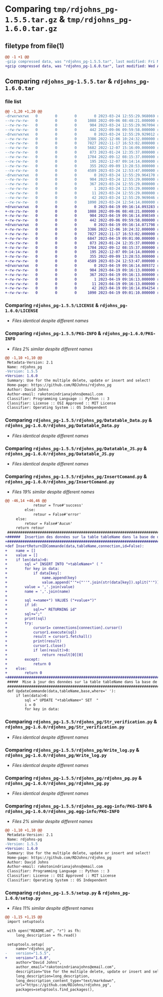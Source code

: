 # Comparing `tmp/rdjohns_pg-1.5.5.tar.gz` & `tmp/rdjohns_pg-1.6.0.tar.gz`

## filetype from file(1)

```diff
@@ -1 +1 @@
-gzip compressed data, was "rdjohns_pg-1.5.5.tar", last modified: Fri Mar 24 12:55:29 2023, max compression
+gzip compressed data, was "rdjohns_pg-1.6.0.tar", last modified: Wed Apr 19 09:16:14 2023, max compression
```

## Comparing `rdjohns_pg-1.5.5.tar` & `rdjohns_pg-1.6.0.tar`

### file list

```diff
@@ -1,20 +1,20 @@
-drwxrwxrwx   0        0        0        0 2023-03-24 12:55:29.968069 rdjohns_pg-1.5.5/
--rw-rw-rw-   0        0        0     1088 2022-09-06 08:48:21.000000 rdjohns_pg-1.5.5/LICENSE
--rw-rw-rw-   0        0        0      904 2023-03-24 12:55:29.967094 rdjohns_pg-1.5.5/PKG-INFO
--rw-rw-rw-   0        0        0      442 2022-09-06 09:59:58.000000 rdjohns_pg-1.5.5/README.md
-drwxrwxrwx   0        0        0        0 2023-03-24 12:55:29.929012 rdjohns_pg-1.5.5/rdjohns_pg/
--rw-rw-rw-   0        0        0     3386 2022-12-06 10:24:32.000000 rdjohns_pg-1.5.5/rdjohns_pg/Datatable_Data.py
--rw-rw-rw-   0        0        0     7827 2022-11-17 16:53:02.000000 rdjohns_pg-1.5.5/rdjohns_pg/Datatable_JS.py
--rw-rw-rw-   0        0        0     5682 2022-12-07 15:16:09.000000 rdjohns_pg-1.5.5/rdjohns_pg/InsertComand.py
--rw-rw-rw-   0        0        0      873 2023-01-24 12:35:37.000000 rdjohns_pg-1.5.5/rdjohns_pg/Str_verification.py
--rw-rw-rw-   0        0        0     1704 2022-09-12 08:15:37.000000 rdjohns_pg-1.5.5/rdjohns_pg/Write_log.py
--rw-rw-rw-   0        0        0      195 2022-12-07 09:14:14.000000 rdjohns_pg-1.5.5/rdjohns_pg/__init__.py
--rw-rw-rw-   0        0        0      355 2022-09-09 13:28:53.000000 rdjohns_pg-1.5.5/rdjohns_pg/date.py
--rw-rw-rw-   0        0        0     4589 2023-03-24 12:53:47.000000 rdjohns_pg-1.5.5/rdjohns_pg/rdjohns_pg.py
-drwxrwxrwx   0        0        0        0 2023-03-24 12:55:29.964170 rdjohns_pg-1.5.5/rdjohns_pg.egg-info/
--rw-rw-rw-   0        0        0      904 2023-03-24 12:55:29.000000 rdjohns_pg-1.5.5/rdjohns_pg.egg-info/PKG-INFO
--rw-rw-rw-   0        0        0      367 2023-03-24 12:55:29.000000 rdjohns_pg-1.5.5/rdjohns_pg.egg-info/SOURCES.txt
--rw-rw-rw-   0        0        0        1 2023-03-24 12:55:29.000000 rdjohns_pg-1.5.5/rdjohns_pg.egg-info/dependency_links.txt
--rw-rw-rw-   0        0        0       11 2023-03-24 12:55:29.000000 rdjohns_pg-1.5.5/rdjohns_pg.egg-info/top_level.txt
--rw-rw-rw-   0        0        0       42 2023-03-24 12:55:29.969046 rdjohns_pg-1.5.5/setup.cfg
--rw-rw-rw-   0        0        0     1090 2023-03-24 12:54:14.000000 rdjohns_pg-1.5.5/setup.py
+drwxrwxrwx   0        0        0        0 2023-04-19 09:16:14.093283 rdjohns_pg-1.6.0/
+-rw-rw-rw-   0        0        0     1088 2022-09-06 08:48:21.000000 rdjohns_pg-1.6.0/LICENSE
+-rw-rw-rw-   0        0        0      904 2023-04-19 09:16:14.090349 rdjohns_pg-1.6.0/PKG-INFO
+-rw-rw-rw-   0        0        0      442 2022-09-06 09:59:58.000000 rdjohns_pg-1.6.0/README.md
+drwxrwxrwx   0        0        0        0 2023-04-19 09:16:14.071798 rdjohns_pg-1.6.0/rdjohns_pg/
+-rw-rw-rw-   0        0        0     3386 2022-12-06 10:24:32.000000 rdjohns_pg-1.6.0/rdjohns_pg/Datatable_Data.py
+-rw-rw-rw-   0        0        0     7827 2022-11-17 16:53:02.000000 rdjohns_pg-1.6.0/rdjohns_pg/Datatable_JS.py
+-rw-rw-rw-   0        0        0     6847 2023-04-19 09:01:00.000000 rdjohns_pg-1.6.0/rdjohns_pg/InsertComand.py
+-rw-rw-rw-   0        0        0      873 2023-01-24 12:35:37.000000 rdjohns_pg-1.6.0/rdjohns_pg/Str_verification.py
+-rw-rw-rw-   0        0        0     1704 2022-09-12 08:15:37.000000 rdjohns_pg-1.6.0/rdjohns_pg/Write_log.py
+-rw-rw-rw-   0        0        0      195 2022-12-07 09:14:14.000000 rdjohns_pg-1.6.0/rdjohns_pg/__init__.py
+-rw-rw-rw-   0        0        0      355 2022-09-09 13:28:53.000000 rdjohns_pg-1.6.0/rdjohns_pg/date.py
+-rw-rw-rw-   0        0        0     4589 2023-03-24 12:53:47.000000 rdjohns_pg-1.6.0/rdjohns_pg/rdjohns_pg.py
+drwxrwxrwx   0        0        0        0 2023-04-19 09:16:14.089372 rdjohns_pg-1.6.0/rdjohns_pg.egg-info/
+-rw-rw-rw-   0        0        0      904 2023-04-19 09:16:13.000000 rdjohns_pg-1.6.0/rdjohns_pg.egg-info/PKG-INFO
+-rw-rw-rw-   0        0        0      367 2023-04-19 09:16:13.000000 rdjohns_pg-1.6.0/rdjohns_pg.egg-info/SOURCES.txt
+-rw-rw-rw-   0        0        0        1 2023-04-19 09:16:13.000000 rdjohns_pg-1.6.0/rdjohns_pg.egg-info/dependency_links.txt
+-rw-rw-rw-   0        0        0       11 2023-04-19 09:16:13.000000 rdjohns_pg-1.6.0/rdjohns_pg.egg-info/top_level.txt
+-rw-rw-rw-   0        0        0       42 2023-04-19 09:16:14.094254 rdjohns_pg-1.6.0/setup.cfg
+-rw-rw-rw-   0        0        0     1090 2023-04-19 09:01:10.000000 rdjohns_pg-1.6.0/setup.py
```

### Comparing `rdjohns_pg-1.5.5/LICENSE` & `rdjohns_pg-1.6.0/LICENSE`

 * *Files identical despite different names*

### Comparing `rdjohns_pg-1.5.5/PKG-INFO` & `rdjohns_pg-1.6.0/PKG-INFO`

 * *Files 2% similar despite different names*

```diff
@@ -1,10 +1,10 @@
 Metadata-Version: 2.1
 Name: rdjohns_pg
-Version: 1.5.5
+Version: 1.6.0
 Summary: Use for the multiple delete, update or insert and select!
 Home-page: https://github.com/RDJohns/rdjohns_pg
 Author: David Johns
 Author-email: rakotonindrianajohns@email.com
 Classifier: Programming Language :: Python :: 3
 Classifier: License :: OSI Approved :: MIT License
 Classifier: Operating System :: OS Independent
```

### Comparing `rdjohns_pg-1.5.5/rdjohns_pg/Datatable_Data.py` & `rdjohns_pg-1.6.0/rdjohns_pg/Datatable_Data.py`

 * *Files identical despite different names*

### Comparing `rdjohns_pg-1.5.5/rdjohns_pg/Datatable_JS.py` & `rdjohns_pg-1.6.0/rdjohns_pg/Datatable_JS.py`

 * *Files identical despite different names*

### Comparing `rdjohns_pg-1.5.5/rdjohns_pg/InsertComand.py` & `rdjohns_pg-1.6.0/rdjohns_pg/InsertComand.py`

 * *Files 19% similar despite different names*

```diff
@@ -46,14 +46,46 @@
             retour = True#'success'
         else:
             retour = False#'error'
     else:
         retour = False#'Aucun'
     return retour
 ################################################################################################
+######  Insertion des données sur la table tableName dans la base de donnée connection #########
+################################################################################################
+def InsertReturnIDCommande(data,tableName,connection,id=False):
+    name = []
+    value = []
+    if len(data)>0:
+        sql =" INSERT INTO "+tableName+" ( "
+        for key in data:
+            if data[key]:
+                name.append(key)
+                value.append("'"+("''".join(str(data[key]).split("'")))+"'")
+        value = ','.join(value)
+        name = ','.join(name)
+        
+        sql +=name+") VALUES ("+value+")"
+        if id:
+            sql+=" RETURNING id"
+        sql+=";"
+        print(sql)
+        try:
+            cursor1= connections[connection].cursor()
+            cursor1.execute(sql)
+            result = cursor1.fetchall()
+            print(result)
+            cursor1.close()
+            if len(result)>0:
+                return result[0][0]
+        except:
+            return 0
+    else:
+        return 0
+################################################################################################
 #####  Mise à jour des données sur la table tableName dans la base de donnée connection ########
 ################################################################################################
 def UpdateCommande(data,tableName,base,where=' '):
     if len(data)>0:
         sql =" UPDATE "+tableName+" SET  "
         i = 0
         for key in data:
```

### Comparing `rdjohns_pg-1.5.5/rdjohns_pg/Str_verification.py` & `rdjohns_pg-1.6.0/rdjohns_pg/Str_verification.py`

 * *Files identical despite different names*

### Comparing `rdjohns_pg-1.5.5/rdjohns_pg/Write_log.py` & `rdjohns_pg-1.6.0/rdjohns_pg/Write_log.py`

 * *Files identical despite different names*

### Comparing `rdjohns_pg-1.5.5/rdjohns_pg/rdjohns_pg.py` & `rdjohns_pg-1.6.0/rdjohns_pg/rdjohns_pg.py`

 * *Files identical despite different names*

### Comparing `rdjohns_pg-1.5.5/rdjohns_pg.egg-info/PKG-INFO` & `rdjohns_pg-1.6.0/rdjohns_pg.egg-info/PKG-INFO`

 * *Files 2% similar despite different names*

```diff
@@ -1,10 +1,10 @@
 Metadata-Version: 2.1
 Name: rdjohns-pg
-Version: 1.5.5
+Version: 1.6.0
 Summary: Use for the multiple delete, update or insert and select!
 Home-page: https://github.com/RDJohns/rdjohns_pg
 Author: David Johns
 Author-email: rakotonindrianajohns@email.com
 Classifier: Programming Language :: Python :: 3
 Classifier: License :: OSI Approved :: MIT License
 Classifier: Operating System :: OS Independent
```

### Comparing `rdjohns_pg-1.5.5/setup.py` & `rdjohns_pg-1.6.0/setup.py`

 * *Files 11% similar despite different names*

```diff
@@ -1,15 +1,15 @@
 import setuptools
 
 with open("README.md", "r") as fh:
     long_description = fh.read()
 
 setuptools.setup(
     name="rdjohns_pg",
-    version="1.5.5",
+    version="1.6.0",
     author="David Johns",
     author_email="rakotonindrianajohns@email.com",
     description="Use for the multiple delete, update or insert and select!",
     long_description=long_description,
     long_description_content_type="text/markdown",
     url="https://github.com/RDJohns/rdjohns_pg",
     packages=setuptools.find_packages(),
```

